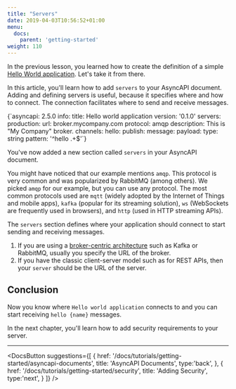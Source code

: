 ```yaml
---
title: "Servers"
date: 2019-04-03T10:56:52+01:00
menu:
  docs:
    parent: 'getting-started'
weight: 110
---
```


In the previous lesson, you learned how to create the definition of a simple [Hello World application](/docs/getting-started/hello-world). Let's take it from there.

In this article, you'll learn how to add `servers` to your AsyncAPI document. Adding and defining servers is useful, because it specifies where and how to connect. The connection facilitates where to send and receive messages.

<CodeBlock highlightedLines={[5,6,7,8,9]}>
{`asyncapi: 2.5.0
info:
  title: Hello world application
  version: '0.1.0'
servers:
  production:
    url: broker.mycompany.com
    protocol: amqp
    description: This is "My Company" broker.
channels:
  hello:
    publish:
      message:
        payload:
          type: string
          pattern: '^hello .+$'`}
</CodeBlock>

You've now added a new section called `servers` in your AsyncAPI document.

You might have noticed that our example mentions `amqp`. This protocol is very common and was popularized by RabbitMQ (among others). We picked `amqp` for our example, but you can use any protocol. The most common protocols used are `mqtt` (widely adopted by the Internet of Things and mobile apps), `kafka` (popular for its streaming solution), `ws` (WebSockets are frequently used in browsers), and `http` (used in HTTP streaming APIs).

<Remember>

The `servers` section defines where your application should connect to start sending and receiving messages. 

1. If you are using a <a href="https://dev.to/fmvilas/event-driven-architectures--asyncapi-db7" target="_blank" className="text-secondary-600 font-medium hover:underline">broker-centric architecture</a> such as Kafka or RabbitMQ, usually you specify the URL of the broker. 
2. If you have the classic client-server model such as for REST APIs, then your `server` should be the URL of the server.

</Remember>

## Conclusion

Now you know where `Hello world application` connects to and you can start receiving `hello {name}` messages.

In the next chapter, you'll learn how to add security requirements to your server.

---

<DocsButton
  suggestions={[
    {
      href: '/docs/tutorials/getting-started/asyncapi-documents',
      title: 'AsyncAPI Documents',
      type:'back',
    },
    {
      href: '/docs/tutorials/getting-started/security',
      title: 'Adding Security',
      type:'next',
    }
  ]}
/>
